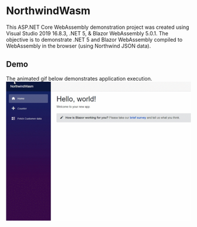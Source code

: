﻿# NorthwindWasm
This ASP.NET Core WebAssembly demonstration project was created using Visual Studio 2019 16.8.3, .NET 5, & Blazor WebAssembly 5.0.1.  The objective is to demonstrate .NET 5 and Blazor WebAssembly compiled to WebAssembly in the browser (using Northwind JSON data).

 ## Demo
 The animated gif below demonstrates application execution. 
 ![Application Execution](https://github.com/rdw100/NorthwindWasm/blob/master/NorthwindWasmApp/wwwroot/img/voLpNXd5BN.gif?raw=true)